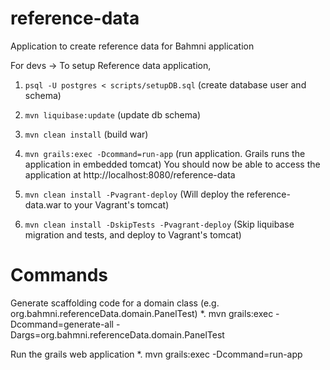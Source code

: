 reference-data
==============

Application to create reference data for Bahmni application


For devs -> To setup Reference data application, 

1. `psql -U postgres < scripts/setupDB.sql` (create database user and schema)

2. `mvn liquibase:update` (update db schema)

3. `mvn clean install` (build war)

4. `mvn grails:exec -Dcommand=run-app` (run application. Grails runs the application in embedded tomcat)
You should now be able to access the application at http://localhost:8080/reference-data

5. `mvn clean install -Pvagrant-deploy` (Will deploy the reference-data.war to your Vagrant's tomcat)

6. `mvn clean install -DskipTests -Pvagrant-deploy` (Skip liquibase migration and tests, and deploy to Vagrant's tomcat)

Commands
=========
Generate scaffolding code for a domain class (e.g. org.bahmni.referenceData.domain.PanelTest)
*. mvn grails:exec -Dcommand=generate-all -Dargs=org.bahmni.referenceData.domain.PanelTest

Run the grails web application
*. mvn grails:exec -Dcommand=run-app
